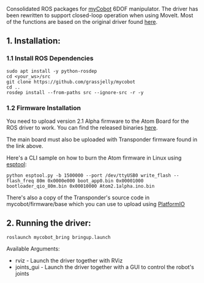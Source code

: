 Consolidated ROS packages for [myCobot](https://www.elephantrobotics.com/en/myCobot-en/) 6DOF manipulator. The driver has been rewritten to support closed-loop operation when using MoveIt. Most of the functions are based on the original driver found [here](https://github.com/elephantrobotics/myCobotROS).

## 1. Installation:

### 1.1 Install ROS Dependencies

    sudo apt install -y python-rosdep
    cd <your_ws>/src
    git clone https://github.com/grassjelly/mycobot
    cd ..
    rosdep install --from-paths src --ignore-src -r -y

### 1.2 Firmware Installation
You need to upload version 2.1 Alpha firmware to the Atom Board for the ROS driver to work. You can find the released binaries [here](https://github.com/elephantrobotics/myCobot/releases/tag/0).

The main board must also be uploaded with Transponder firmware found in the link above.

Here's a CLI sample on how to burn the Atom firmware in Linux using [esptool](https://github.com/espressif/esptool):

    python esptool.py -b 1500000 --port /dev/ttyUSB0 write_flash --flash_freq 80m 0x0000e000 boot_app0.bin 0x00001000 bootloader_qio_80m.bin 0x00010000 Atom2.1alpha.ino.bin 

There's also a copy of the Transponder's source code in mycobot/firmware/base which you can use to upload using [PlatformIO](https://platformio.org/)

## 2. Running the driver:

    roslaunch mycobot_bring bringup.launch

Available Arguments:
- rviz - Launch the driver together with RViz
- joints_gui - Launch the driver together with a GUI to control the robot's joints